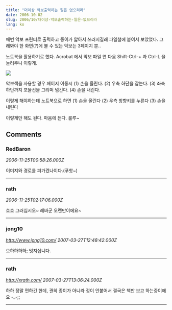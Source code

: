```yaml
---
title: "더이상 악보출력하는 일은 없으리라"
date: 2006-10-02
slug: 2006/10/더이상-악보출력하는-일은-없으리라
lang: ko
---
```


매번 악보 프린터로 출력하고
종이가 얇아서 쓰러지길래 파일철에 붙여서 보았었다.
그래봐야 한 화면(?)에 볼 수 있는 악보는 3페이지 뿐..

노트북을 활용하기로 했다. 
Acrobat 에서 악보 파일 연 다음 Shift-Ctrl-+ 과 Ctrl-L 을 눌러주니 이렇게.

![](/img/laid_notebook.jpg)

악보책을 사용할 경우 페이지 이동시
(1) 손을 올린다.
(2) 우측 하단을 잡는다.
(3) 좌측 하단까지 포물선을 그리며 넘긴다.
(4) 손을 내린다.

이렇게 해야하는데 노트북으로 하면 
(1) 손을 올린다
(2) 우측 방향키를 누른다
(3) 손을 내린다

이렇게만 해도 된다. 마음에 든다. 룰루~

## Comments

### RedBaron
*2006-11-25T00:58:26.000Z*

이미지와 경로를 퍼가겠나이다.(푸핫~)

---

### rath
*2006-11-25T02:17:06.000Z*

흐흐 그러십시오~ 레바군 오랜만이에요~

---

### jong10
*http://www.jong10.com/*
*2007-03-27T12:48:42.000Z*

으하하하하; 멋지십니다.

---

### rath
*http://xrath.com/*
*2007-03-27T13:06:24.000Z*

하하 정말 편하긴 한데, 괜히 종이가 아니라 정이 안붙어서 결국은 책만 보고 하는중이에요 -_-;;

---

